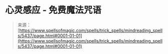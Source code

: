<!--yml

类别：未分类

日期：2024年06月12日 18:39:34

-->

# 心灵感应 - 免费魔法咒语

> 来源：[https://www.spellsofmagic.com/spells/trick_spells/mindreading_spells/5437/page.html#0001-01-01](https://www.spellsofmagic.com/spells/trick_spells/mindreading_spells/5437/page.html#0001-01-01)
